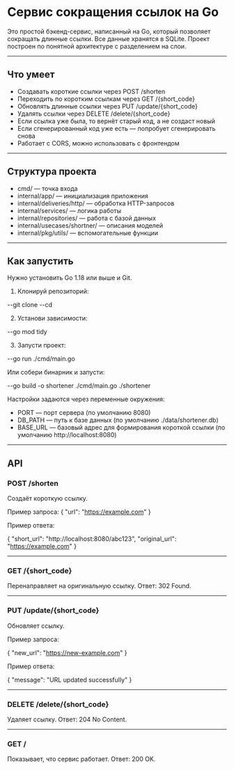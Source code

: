 # Сервис сокращения ссылок на Go

Это простой бэкенд-сервис, написанный на Go, который позволяет сокращать длинные ссылки. Все данные хранятся в SQLite. Проект построен по понятной архитектуре с разделением на слои.

---

## Что умеет

- Создавать короткие ссылки через POST /shorten
- Переходить по коротким ссылкам через GET /{short_code}
- Обновлять длинные ссылки через PUT /update/{short_code}
- Удалять ссылки через DELETE /delete/{short_code}
- Если ссылка уже была, то вернёт старый код, а не создаст новый
- Если сгенерированный код уже есть — попробует сгенерировать снова
- Работает с CORS, можно использовать с фронтендом

---

## Структура проекта

- cmd/ — точка входа
- internal/app/ — инициализация приложения
- internal/deliveries/http/ — обработка HTTP-запросов
- internal/services/ — логика работы
- internal/repositories/ — работа с базой данных
- internal/usecases/shortner/ — описания моделей
- internal/pkg/utils/ — вспомогательные функции

---

## Как запустить

Нужно установить Go 1.18 или выше и Git.

1. Клонируй репозиторий:

--git clone <your-repo-url>
--cd <your-repo-directory>


2. Установи зависимости:

--go mod tidy


3. Запусти проект:

--go run ./cmd/main.go


Или собери бинарник и запусти:

--go build -o shortener ./cmd/main.go
./shortener


Настройки задаются через переменные окружения:
- PORT — порт сервера (по умолчанию 8080)
- DB_PATH — путь к базе данных (по умолчанию ./data/shortener.db)
- BASE_URL — базовый адрес для формирования короткой ссылки (по умолчанию http://localhost:8080)

---

## API

### POST /shorten
Создаёт короткую ссылку.

Пример запроса:
{
  "url": "https://example.com"
}


Пример ответа:

{
  "short_url": "http://localhost:8080/abc123",
  "original_url": "https://example.com"
}


---

### GET /{short_code}
Перенаправляет на оригинальную ссылку.
Ответ: 302 Found.

---

### PUT /update/{short_code}
Обновляет ссылку.

Пример запроса:

{
  "new_url": "https://new-example.com"
}


Пример ответа:

{
  "message": "URL updated successfully"
}


---

### DELETE /delete/{short_code}
Удаляет ссылку. Ответ: 204 No Content.

---

### GET /
Показывает, что сервис работает. Ответ: 200 OK.


